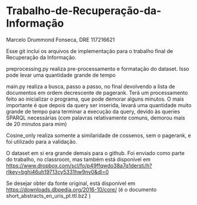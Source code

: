 # Trabalho-de-Recuperação-da-Informação

Marcelo Drummond Fonseca, DRE 117216621

Esse git inclui os arquivos de implementação para o trabalho final de Recuperação da Informação.

preprocessing.py realiza pre-processamento e formatação do dataset. Isso pode levar uma quantidade grande de tempo

main.py realiza a busca, passo a passo, no final devolvendo a lista de documentos em ordem decrescente de pagerank. Terá um processamento feito ao inicializar o programa, que pode demorar alguns minutos. O mais importante é que depois da query ser inserida, levará uma quantidade muito grande de tempo para terminar a execução da query, devido às queries SPARQL necessárias (com palavras relativamente comuns, demorou mais de 20 minutos para mim)

Cosine_only realiza somente a similaridade de cossenos, sem o pagerank, e foi utilizado para a validação.

O dataset em si era grande demais para o github. Foi enviado como parte do trabalho, no classroom, mas também está disponível em https://www.dropbox.com/scl/fo/p49ffqwdo38a7q1derstj/h?rlkey=bghi46uh19713cy5331hw9ny0&dl=0

Se desejar obter da fonte original, está disponível em https://downloads.dbpedia.org/2016-10/core/ (é o documento short_abstracts_en_uris_pt.ttl.bz2 )
